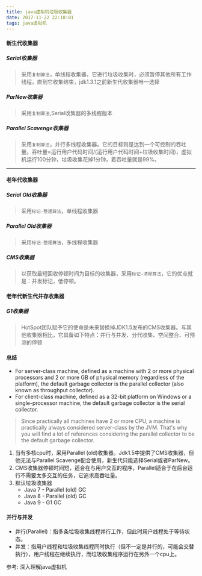 ```yaml
---
title: java虚拟机垃圾收集器
date: 2017-11-22 22:10:01
tags: java虚拟机
---
```


#### 新生代收集器

##### Serial收集器
> 采用`复制算法`，单线程收集器，它进行垃圾收集时，必须暂停其他所有工作线程，直到它收集结束，jdk1.3.1之前新生代收集器唯一选择

##### ParNew收集器
> 采用`复制算法`,Serial收集器的多线程版本

##### Parallel Scavenge收集器
> 采用`复制算法`，并行多线程收集器。它的目标则是达到一个可控制的吞吐量。吞吐量=运行用户代码时间/(运行用户代码时间+垃圾收集时间)，虚拟机运行100分钟，垃圾收集花掉1分钟，着吞吐量就是99%。

<!--more-->
***
#### 老年代收集器

##### Serial Old收集器
> 采用`标记-整理算法`，单线程收集器

#####  Parallel Old收集器
> 采用`标记-整理算法`，多线程收集器
 
##### CMS收集器
> 以获取最短回收停顿时间为目标的收集器，采用`标记-清除算法`，它的优点就是：并发标记，低停顿。

#### 老年代新生代并存收集器

##### G1收集器
> HotSpot团队赋予它的使命是未来替换掉JDK1.5发布的CMS收集器。与其他收集器相比，它具备如下特点：并行与并发、分代收集、空间整合、可预测的停顿

#### 总结

- For server-class machine, defined as a machine with 2 or more physical processors and 2 or more GB of physical memory (regardless of the platform), the default garbage collector is the parallel collector (also known as throughput collector).
- For client-class machine, defined as a 32-bit platform on Windows or a single-processor machine, the default garbage collector is the serial collector.

> Since practically all machines have 2 or more CPU, a machine is practically always considered server-class by the JVM. That's why you will find a lot of references considering the parallel collector to be the default garbage collector.

1. 当有多核cpu时，采用Parallel (old)收集器。Jdk1.5中提供了CMS收集器，但他无法与Parallel Scavenge配合使用，新生代只能选择Serial或者ParNew。
2. CMS收集器停顿时间短，适合在与用户交互的程序，Parallel适合于在后台运行不需要太多交互的任务，它追求高吞吐量。
3. 默认垃圾收集器
   - Java 7 - Parallel (old) GC
   - Java 8 - Parallel (old) GC
   - Java 9 - G1 GC

#### 并行与并发
- 并行(Parallel)：指多条垃圾收集线程并行工作，但此时用户线程处于等待状态。
- 并发：指用户线程和垃圾收集线程同时执行（但不一定是并行的，可能会交替执行），用户线程在继续执行，而垃圾收集程序运行在另外一个cpu上。

参考: 深入理解java虚拟机


